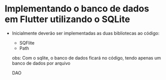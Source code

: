 # Implementando o banco de dados em Flutter utilizando o SQLite 

* Inicialmente deverão ser implementadas as duas bibliotecas ao código:
  - SQFlite
  - Path

  obs: Com o sqlite, o banco de dados ficará no código, tendo apenas um banco de dados por arquivo
  
  DAO 
